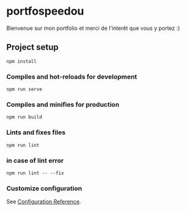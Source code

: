 # portfospeedou
Bienvenue sur mon portfolio et merci de l'interêt que vous y portez :)
## Project setup
```
npm install
```

### Compiles and hot-reloads for development
```
npm run serve
```

### Compiles and minifies for production
```
npm run build
```

### Lints and fixes files
```
npm run lint
```

### in case of lint error
```
npm run lint -- --fix
```

### Customize configuration
See [Configuration Reference](https://cli.vuejs.org/config/).
